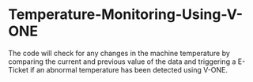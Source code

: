 # Temperature-Monitoring-Using-V-ONE
The code will check for any changes in the machine temperature by comparing the current and previous value of the data and triggering a E-Ticket if an abnormal temperature has been detected using V-ONE.
